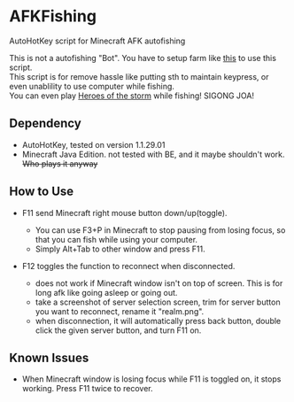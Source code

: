 # AFKFishing
AutoHotKey script for Minecraft AFK autofishing

This is not a autofishing "Bot". You have to setup farm like [this](https://www.youtube.com/watch?v=hTAHK2XnpQs) to use this script.\
This script is for remove hassle like putting sth to maintain keypress, or even unablility to use computer while fishing.\
You can even play [Heroes of the storm](https://heroesofthestorm.com/) while fishing! SIGONG JOA!

Dependency
----

* AutoHotKey, tested on version 1.1.29.01
* Minecraft Java Edition. not tested with BE, and it maybe shouldn't work. <s>Who plays it anyway</s>

How to Use
----

* F11 send Minecraft right mouse button down/up(toggle).
    * You can use F3+P in Minecraft to stop pausing from losing focus, so that you can fish while using your computer.
    * Simply Alt+Tab to other window and press F11.

* F12 toggles the function to reconnect when disconnected.
    * does not work if Minecraft window isn't on top of screen. This is for long afk like going asleep or going out.
    * take a screenshot of server selection screen, trim for server button you want to reconnect, rename it "realm.png".
    * when disconnection, it will automatically press back button, double click the given server button, and turn F11 on.

Known Issues
----

* When Minecraft window is losing focus while F11 is toggled on, it stops working. Press F11 twice to recover.
